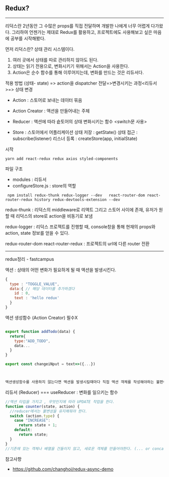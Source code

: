 ## Redux?

---

리덕스란 2년동안 그 수많은 props를 직접 전달하며 개발한 나에게 너무 어렵게 다가왔다.
그리하여 언젠가는 제대로 Redux를 활용하고, 프로젝트에도 사용해보고 싶은 마음에 공부를 시작해봤다.

먼저 리덕스란?
상태 관리 시스템이다.

1. 여러 곳에서 상태를 따로 관리하지 않아도 된다.
2. 상태는 읽기 전용으로, 변화시키기 위해서는 Action을 사용한다.
3. Action은 순수 함수를 통해 이루어지는데, 변화를 만드는 것은 리듀서다.

적용 방법
(상태- state) => action을 dispatcher 전달=>변경시키는 과정<리듀서>=> 상태 변경

- Action
  : 스토어로 보내는 데이터 묶음
- Action Creator
  : 액션을 만들어내는 주체

- Reducer
  : 액션에 따라 슽토어의 상태 변화시키는 함수 <switch문 사용>
- Store
  : 스토어에서 어플리케이션 상태 저장
  : getState() 상태 접근
  : subscribe(listener) 리스너 등록
  : createStore(app, initialState)

시작

```
yarn add react-redux redux axios styled-components
```

파일 구조

- modules : 리듀서
- configureStore.js : store의 역할

```
 npm install redux-thunk redux-logger --dev   react-router-dom react-router-redux history redux-devtools-extension --dev

```

redux-thunk : 리덕스의 middleware로 리액트 그리고 스토어 사이에 존재, 유저가 원할 때 리덕스의 store로 action을 비동기로 보냄

redux-logger : 리덕스 프로젝트를 진행할 때, console창을 통해 현재의 props와 action, state 정보를 얻을 수 있다.

redux-router-dom
react-router-redux : 프로젝트의 url에 다른 router 전환

---

redux정리 - fastcampus

액션 : 상태의 어떤 변화가 필요하게 될 때 액션을 발생시킨다.

```javascript
{
  type : "TOGGLE_VALUE",
  data:{ // 해당 데이터를 추가하겠다
    id : 0,
    text : 'hello redux'
  }
}
```

액션 생성함수 (Action Creator) 필수X

```javascript

export function addTodo(data) {
  return{
    type:"ADD_TODO",
    data...
  }
}

export const changeiNput = text=>({...})



액션생성함수를 사용하지 않는다면 액션을 발생시킬때마다 직접 액션 객체를 작성해야하는 불편이 있다.
```

리듀서 (Reducer) === useReducer
: 변화를 일으키는 함수

```javascript
//액션 타입을 가지고 , 무엇인지에 따라 UPDATE 작업을 한다.
function counter(state, action) {
  //reducer에서는 불변성을 유지해줘야 한다.
  switch (action.type) {
    case "INCREASE":
      return state + 1;
    default:
      return state;
  }
}
//기존에 있는 객체나 배열을 건들이지 않고, 새로운 객체를 만들어야한다. (... or concat)
```

참고사항

- https://github.com/changhoi/redux-async-demo
